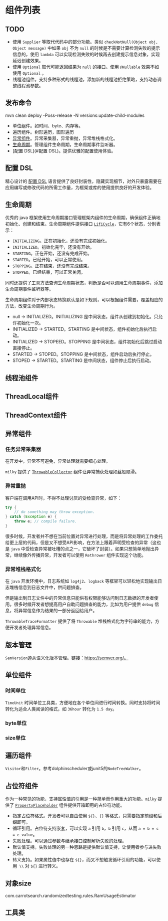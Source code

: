 # 组件列表

## TODO

* 使用 `Supplier` 等取代代码中的部分功能。类似 `checkNotNull(Object obj, Object message)`  中如果 `obj` 不为 `null` 的时候是不需要计算检测失败的提示信息的，使用 `lambda` 可以实现检测失败的时候再去创建提示信息对象，实现延迟创建效果。
* 使用 `Optional` 取代可能返回结果为 `null` 的接口。使用 `@Nullable` 效果不如使用 `Optional` 。
* 线程池组件。支持多种形式的线程池，添加新的线程池拒绝策略，支持动态调整线程池参数。

## 发布命令
mvn clean deploy -Poss-release -N versions:update-child-modules

* 单位组件。如时间、byte、内存等。
* 遍历组件。树形遍历，图形遍历
* [异常组件](#异常组件)。异常采集器，异常重抛，异常堆栈格式化。
* [生命周期](#生命周期)。管理组件生命周期，生命周期事件监听器。
* [配置 DSL](#配置 DSL)。提供优雅的配置使用体验。



## 配置 DSL

精心设计的 [配置 DSL](https://github.com/kalencaya/milky-all/blob/master/docs/DSL.md) 语言提供了良好封装性，隐藏实现细节，对外只暴露需要在应用编写或修改代码的所需工作量，为框架或库的使用提供良好的开发体验。

## 生命周期

优秀的 java 框架使用生命周期接口管理框架内组件的生命周期，确保组件正确地初始化、创建和结束。生命周期组件提供接口 [`LifiCycle`](https://github.com/kalencaya/milky-all/blob/master/docs/LifeCycle.md)，它有6个状态，分别表示：

* `INITIALIZING`。正在初始化，还没有完成初始化。
* `INITIALIZED`。初始化完毕，还没有开始。
* `STARTING`。正在开始，还没有完成开始。
* `STARTED`。已经开始，可以正常使用。
* `STOPPING`。正在结束，还没有完成结束。
* `STOPPED`。已经结束，可以正常关闭。

同时还提供了工具方法查询生命周期状态，判断是否可以调用生命周期事件，添加生命周期事件监听器等。

生命周期组件对于内部状态转换默认是如下规则，可以根据组件需要，覆盖相应的方法，改变生命周期行为。

* null -> INITIALIZED。INITIALIZING 是中间状态，组件从创建到初始化。只允许初始化一次。
* INITIALIZED -> STARTED。STARTING 是中间状态，组件初始化后执行启动。
* INITIALIZED -> STOPEED。STOPPING 是中间状态，组件初始化后跳过启动直接停止。
* STARTED -> STOPED。STOPPING 是中间状态，组件启动后执行停止。
* STOPED -> STARTED。STARTING 是中间状态，组件停止后执行启动。

## 线程池组件



## ThreadLocal组件



## ThreadContext组件



## 异常组件

### 任务异常采集器

在开发中，异常不可避免，异常处理就需要细心处理。

`milky` 提供了 [`ThrowableCollector`](https://github.com/kalencaya/milky-all/blob/master/docs/ThrowableCollector.md) 组件让异常捕获处理如丝般顺滑。

### 异常重抛

客户端在调用API时，不得不处理讨厌的受检查异常，如下：

```java
try {
    // do something may throw exception.
} catch (Exception e) {
    throw e; // compile failure.
}
```

很多时候，开发者并不想在当前位置对异常进行处理，而是将异常处理的工作委托给更上层的代码，但是又不想受API影响，在方法上跟着声明受检查的异常（这也是 `java` 中受检查异常被吐槽的点之一，它破坏了封装）。如果只想简单地抛出异常，继续像外传播异常，开发者可以使用 `Rethrower` 组件实现这个功能。

### 异常堆栈格式化

在 `java` 开发环境中，日志系统如 `log4j2`、`logback` 等框架可以轻松地实现输出日志堆栈信息到日志文件中，供问题排查。

但是输出到日志文件中的异常信息只能供有权限能够访问到日志数据的开发者使用。很多时候开发者想提高用户自助问题排查的能力，比如为用户提供 `debug` 信息，将异常信息作为结果的一部分返回给用户。

`ThrowableTraceFormatter` 提供了将 `Throwable` 堆栈格式化为字符串的能力，方便开发者处理异常信息。

## 版本管理

`SemVersion`遵从语义化版本管理。链接：https://semver.org/。

## 单位组件

### 时间单位

`TimeUnit` 时间单位工具类，方便地在各个单位间进行时间转换。同时支持将时间转化为适合人类阅读的格式，如 `36hour` 转化为 `1.5 day`。

### byte单位



### size单位



## 遍历组件

`Visitor`和`Filter`。参考dolphinscheduler或junit5的`NodeTreeWalker`。

## 占位符组件

作为一种常见的功能，支持属性值的引用是一种简单而作用重大的功能。`milky` 提供了 [`PropertyPlaceholder`](https://github.com/kalencaya/milky-all/blob/master/docs/PropertyPlaceholder.md) 组件提供开箱即用的占位符功能。

* 指定占位符格式。开发者可以自由使用 `${}`、`{}` 等格式，只需要指定前缀和后缀即可。
* 循环引用。占位符支持嵌套，可以实现 `a` 引用 `b`，`b` 引用 `c`，从而 `a = b = c = c_value`。
* 失败处理。可以通过参数与继承接口控制解析失败的处理。
* 默认值支持。失败处理的另一种思路是提供默认值支持，让使用者参与进失败处理。
* 转义支持。如果属性值中也存在 `${}`，而又不想触发循环引用的功能，可以使用` \\` 对 `${}` 进行转义。 

## 对象size

com.carrotsearch.randomizedtesting.rules.RamUsageEstimator

## 工具类

 